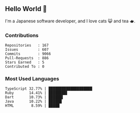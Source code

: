 ## Hello World 👋

I'm a Japanese software developer, and I love cats 😺 and tea 🫖.

### Contributions

    Repositories   : 167
    Issues         : 607
    Commits        : 9066
    Pull-Requests  : 886
    Stars Earned   : 5
    Contributed To : 0

### Most Used Languages

    TypeScript 32.77% | ████████████████████
    Ruby       14.41% | ████████▌
    Dart       10.73% | ██████▌
    Java       10.22% | ██████
    HTML        8.59% | █████
